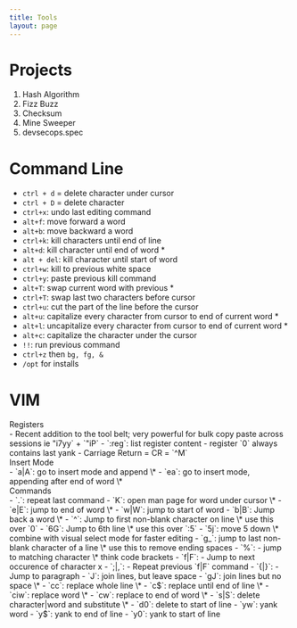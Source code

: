 ```yaml
---
title: Tools
layout: page
---
```

# Projects
1. Hash Algorithm
1. Fizz Buzz
1. Checksum
1. Mine Sweeper
1. devsecops.spec

# Command Line
- `ctrl + d` = delete character under cursor
- `ctrl + D` = delete character
- `ctrl+x`: undo last editing command
- `alt+f`: move forward a word
- `alt+b`: move backward a word
- `ctrl+k`: kill characters until end of line
- `alt+d`: kill character until end of word \*
- `alt + del`: kill character until start of word
- `ctrl+w`: kill to previous white space
- `ctrl+y`: paste previous kill command
- `alt+T`: swap current word with previous \*
- `ctrl+T`: swap last two characters before cursor
- `ctrl+u`: cut the part of the line before the cursor
- `alt+u`: capitalize every character from cursor to end of current word \*
- `alt+l`: uncapitalize every character from cursor to end of current word \*
- `alt+c`: capitalize the character under the cursor
- `!!`: run previous command
- `ctrl+z` then `bg, fg, &`
- `/opt` for installs

# VIM
<summary>Registers</summary>
- Recent addition to the tool belt; very powerful for bulk copy paste across sessions ie "i7yy` + `"iP`
- `:reg`: list register content
- register `0` always contains last yank
- Carriage Return = CR = `^M`


<summary>Insert Mode</summary>
- `a|A`: go to insert mode and append \*
- `ea`: go to insert mode, appending after end of word \*


<summary>Commands</summary>
- `.`: repeat last command
- `K`: open man page for word under cursor \*
- `e|E`: jump to end of word \*
- `w|W`: jump to start of word
- `b|B`: Jump back a word \*
- `^`: Jump to first non-blank character on line \* use this over `0`
- `6G`: Jump to 6th line \* use this over `:5`
- `5j`: move 5 down \* combine with visual select mode for faster editing
- `g_`: jump to last non-blank character of a line \* use this to remove ending spaces
- `%`: - jump to matching character \* think code brackets
- `f|F`: - Jump to next occurence of character x
- `;|,`: - Repeat previous `f|F` command
- `{|}`: - Jump to paragraph
- `J`: join lines, but leave space
- `gJ`: join lines but no space \*
- `cc`: replace whole line \*
- `c$`: replace until end of line \*
- `ciw`: replace word \*
- `cw`: replace to end of word \*
- `s|S`: delete character|word and substitute \*
- `d0`: delete to start of line
- `yw`: yank word
- `y$`: yank to end of line
- `y0`: yank to start of line

